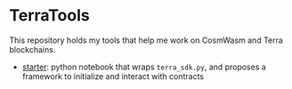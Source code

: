 # TerraTools

This repository holds my tools that help me work on CosmWasm and Terra blockchains.

- [starter](starter.ipynb): python notebook that wraps `terra_sdk.py`, and proposes a framework to initialize and interact with contracts 